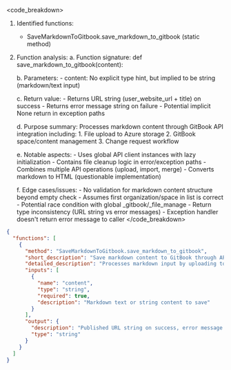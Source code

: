 

<code_breakdown>
1. Identified functions:
   - SaveMarkdownToGitbook.save_markdown_to_gitbook (static method)

2. Function analysis:
   a. Function signature:
       def save_markdown_to_gitbook(content):
   
   b. Parameters:
       - content: No explicit type hint, but implied to be string (markdown/text input)
   
   c. Return value:
       - Returns URL string (user_website_url + title) on success
       - Returns error message string on failure
       - Potential implicit None return in exception paths
   
   d. Purpose summary:
       Processes markdown content through GitBook API integration including:
       1. File upload to Azure storage
       2. GitBook space/content management
       3. Change request workflow
   
   e. Notable aspects:
       - Uses global API client instances with lazy initialization
       - Contains file cleanup logic in error/exception paths
       - Combines multiple API operations (upload, import, merge)
       - Converts markdown to HTML (questionable implementation)
   
   f. Edge cases/issues:
       - No validation for markdown content structure beyond empty check
       - Assumes first organization/space in list is correct
       - Potential race condition with global _gitbook/_file_manage
       - Return type inconsistency (URL string vs error messages)
       - Exception handler doesn't return error message to caller
</code_breakdown>

```json
{
  "functions": [
    {
      "method": "SaveMarkdownToGitbook.save_markdown_to_gitbook",
      "short_description": "Save markdown content to GitBook through API integration",
      "detailed_description": "Processes markdown input by uploading to Azure storage, importing to GitBook via API, and managing change requests. Handles API authentication, content conversion, and error cleanup. Returns published URL or error message.",
      "inputs": [
        {
          "name": "content",
          "type": "string",
          "required": true,
          "description": "Markdown text or string content to save"
        }
      ],
      "output": {
        "description": "Published URL string on success, error message string on failure",
        "type": "string"
      }
    }
  ]
}
```